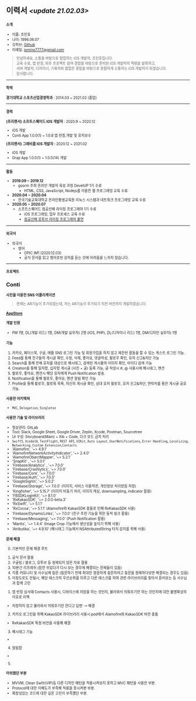 ## 이력서 *<small><update 21.02.03><small>*

#### 소개
- 이름: 조민호
- 나이: 1996.06.07
- 깃허브: [Github](https://github.com/Mino777)
- 이메일: jomino7777@gmail.com

> 안녕하세요, 소통을 바탕으로 협업하는 iOS 개발자, 조민호입니다.
><br> 교육 수료, 앱 런칭, 외주 프로젝트 참여 경험을 바탕으로 준비된 iOS 개발자의 역량을 발휘하고,
><br> 서버 개발자, 디자이너, 기획자와 협업한 경험을 바탕으로 원활하게 소통하는 iOS 개발자가 되겠습니다.
><br> 감사합니다.
---

#### 학력

**경기대학교 스포츠산업경영학과** : 2014.03 ~ 2021.02 (졸업)

---

#### 경력

**(프리랜서) 소프트스퀘어드 IOS 개발자** : 2020.9 ~ 2020.12
- iOS 개발
- Conti App 1.0.0(1) ~ 1.0.8 앱 런칭,개발 및 유지보수

**(프리랜서) 그래비룸 IOS 개발자** : 2020.12 ~ 2021.02
- iOS 개발
- Grap App 1.0.0(1) ~ 1.0.0(14) 개발

---
#### 활동

- **2019.09 ~ 2019.12**
  - goorm 주최 온라인 개발자 육성 과정 DevelUP 1기 수료
    - HTML, CSS, JavaScript, Nodejs를 이용한 웹 프로그래밍 교육 수료
- **2020.04 ~ 2020.04**
  -  한국기술교육대학교 온라인평생교육원 리눅스 시스템과 네트워크 프로그래밍 교육 수료
- **2020.05 ~ 2020.07**
  - 소프트스퀘어드 컴공선배 라이징 프로그래머 1기 수료
    - iOS 프로그래밍, 업무 프로세스 교육 수료
    - [컴공선배 유투브 라이징 프로그래머 출연](https://www.youtube.com/watch?v=PGYyzqN3CGQ)

---

#### 외국어

- 외국어
  - 영어
    - OPIC IM1 (2020.12.03)
    - 공식 문서를 읽고 영어로된 강의를 듣는 것에 어려움을 느끼지 않습니다.

---

#### 프로젝트

## Conti

**사진을 이용한 SNS 어플리케이션**

> 현재는 AR기능이 추가되었는데, 저는 AR기능이 추가되기 직전 버전까지 개발하였습니다.

#### [AppStore](https://itunes.apple.com/app/id1537755211#?platform=iphone)

#### 개발 인원
- PM 1명, DL(개발 리드) 1명, DM(개발 실무자) 2명 (IOS, PHP), DL(디자이너 리드) 1명, DM(디자인 실무자) 1명

#### 기능
1. 카카오, 페이스북, 구글, 애플 SNS 로그인 가능 및 회원가입을 하지 않고 제한된 활동을 할 수 있는 게스트 로그인 가능.
2. Feed를 통해 친구들의 게시글 확인, 수정, 삭제, 좋아요, 댓글작성, 팔로우 확인, 유저 신고&차단 가능
3. Search를 통해 전체 유저를 대상으로 해시태그, 검색된 게시물의 이미지 확인, 아이디 검색 가능
4. Creation을 통해 일자형, 십자형 게시글 (사진 + 글) 등록 가능, 글 작성시 #, @ 사용시에 해시태그, 멘션 
5. 팔로우, 좋아요, 멘션시 해당 유저에게 Push Notification 발송.
6. Notification을 통해 팔로우, 좋아요, 멘션 알림 확인 가능
7. Profile을 통해 팔로우, 팔로워 목록, 자신의 게시글 확인, 상대 유저 팔로우, 유저 신고&차단, 연락처를 통한 게시글 공유 가능.

#### 사용한 아키텍쳐

- `MVC`, `Delegation`, `Singleton`

#### 사용한 기술 및 라이브러리

- 형상관리: GitLab
- Tool: Slack, Google Sheet, Google Driver, Zeplin, Xcode, Postman, Sourcetree
- UI 구성: Storyboard(Main) + Xib + Code, 다크 모드 금지 처리
- `Swift5`, `Xcode10`, `TestFlight`, `REST API`, `UIKit`, `Auto Layout`, `UserNotifications`, `Error Handling`, `Localizing`, `Networking`, `Custom Extension`,`Contacts`
- 'Alamofire', '~> 4.9.1'
- 'AlamofireNetworkActivityIndicator', '~> 2.4.0'
- 'AlamofireObjectMapper', '~> 5.2.1'
- 'SnapKit' , '~> 5.0.1'
- 'Firebase/Analytics' , '~> 7.0.0'
- 'Firebase/Crashlytics', '~> 7.0.0'
- 'Firebase/Core', '~> 7.0.0'
- 'Firebase/Auth', '~> 7.0.0'
- 'GoogleSignIn', '~> 5.0.2'
- 'Firebase/Storage', '~> 7.0.0' (이미지, 서비스 이용약관, 개인정보 처리방침 저장)
- 'Kingfisher', '~> 5.15.7' (이미지 비동기 처리, 이미지 캐싱, downsampling, indicator 활용)
- 'FBSDKLoginKit', '~> 8.1.0'
- 'RxKakaoSDK', '~> 2.0.0-beta.3'
- 'RxSwift', '~> 5.1.1'
- 'RxCocoa', '~> 5.1.1' (Alamofire와 KakaoSDK 충돌로 인해 RxKakaoSDK 사용)
- 'Firebase/DynamicLinks', '~> 7.0.0' (친구 추천 기능을 위한 동적 링크 활용)
- 'Firebase/Messaging', '~> 7.0.0' (Push Notification 활용)
- 'Mantis', '~> 1.4.4' (Image Crop 기능에서 생산성을 높이기 위해 사용)
- 'Atributika', '~> 4.9.10' (해시태그 기능에서 NSAttributedString 터치 감지를 위해 사용)

#### 문제 해결

0. 기본적인 문제 해결 루트
  1) 공식 문서 활용
  2) 구글링 / 블로그, 유투브 등 정제되지 않은 자료 활용
  3) 10분간 리프레쉬 (잠깐 쉬었다가 다시 보는 경우에 해결되는 문제들이 있음)
  4) 각종 커뮤니티 및 사수님께 질문 (질문하기 전에 최대한 깔끔하게 질문하려고 질문을 정제하다보면 해결되는 경우도 있음)
  5) 이정도로도 안될시, 해당 태스크의 우선순위를 미루고 다른 태스크를 하며 관련 라이브러리를 찾아서 뜯어보는 등 사수님과 함께 고민

1. 앱 런칭 심사때 Contacts 사용시, 디바이스에 저장을 하는 것인지, 불러와서 띄워주기만 하는 것인지에 대한 불명확성의 이유로 리젝
  - 저장하지 않고 불러와서 띄워주기만 한다고 답변 -> 해결

2. 카카오 로그인을 위해 KakaoSDK 라이브러리 사용시 pod에서 Alamofire와 KakaoSDK 버전 충돌
  - RxKakaoSDK 특정 버전을 사용해 해결
  
3. 해시태그 기능
  - 
  
4. 알림함
  -
  
5. 

#### 아쉬웠던 부분

- MVVM, Clean Swfit(VIP)등 다른 디자인 패턴을 적용시켜보지 못하고 MVC 패턴을 사용한 부분.
- Protocol에 대한 이해도가 부족해 적용을 못시켜본 부분.
- 확장성있는 코드에 대한 깊은 고민이 부족했던 부분.

